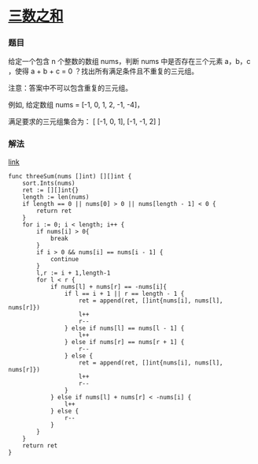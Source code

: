 # [三数之和](https://leetcode-cn.com/problems/3sum/)

### 题目

给定一个包含 n 个整数的数组 nums，判断 nums 中是否存在三个元素 a，b，c ，使得 a + b + c = 0 ？找出所有满足条件且不重复的三元组。

注意：答案中不可以包含重复的三元组。

例如, 给定数组 nums = [-1, 0, 1, 2, -1, -4]，

满足要求的三元组集合为：
[
  [-1, 0, 1],
  [-1, -1, 2]
]

### 解法

 [link](https://leetcode-cn.com/problems/3sum/solution/three-sum-ti-jie-by-wonderful611/)

```
func threeSum(nums []int) [][]int {
	sort.Ints(nums)
	ret := [][]int{}
	length := len(nums)
	if length == 0 || nums[0] > 0 || nums[length - 1] < 0 {
		return ret
	}
	for i := 0; i < length; i++ {
		if nums[i] > 0{
			break
		}
		if i > 0 && nums[i] == nums[i - 1] {
			continue
		}
		l,r := i + 1,length-1
		for l < r {
			if nums[l] + nums[r] == -nums[i]{
				if l == i + 1 || r == length - 1 {
					ret = append(ret, []int{nums[i], nums[l], nums[r]})
					l++
					r--
				} else if nums[l] == nums[l - 1] {
					l++
				} else if nums[r] == nums[r + 1] {
					r--
				} else {
					ret = append(ret, []int{nums[i], nums[l], nums[r]})
					l++
					r--
				}
			} else if nums[l] + nums[r] < -nums[i] {
				l++
			} else {
				r--
			}
		}
	}
	return ret
}
```